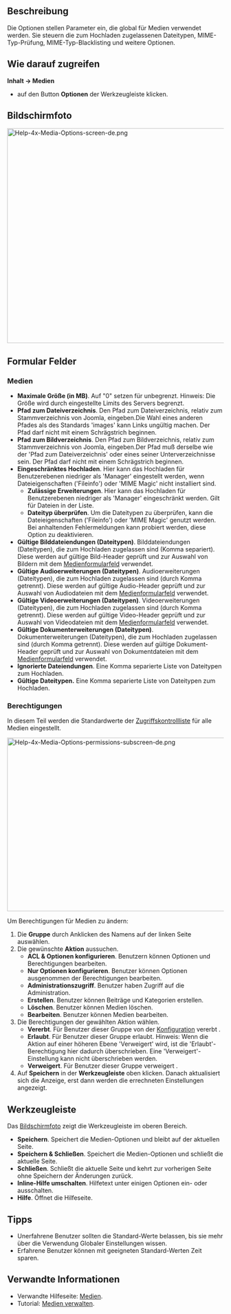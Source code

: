<!-- Filename: Help4.x:Media:_Options / Display title: Medien: Optionen -->

## Beschreibung

Die Optionen stellen Parameter ein, die global für Medien verwendet
werden. Sie steuern die zum Hochladen zugelassenen Dateitypen,
MIME-Typ-Prüfung, MIME-Typ-Blacklisting und weitere Optionen.

## Wie darauf zugreifen

**Inhalt → Medien**

- auf den Button **Optionen** der Werkzeugleiste klicken.

## Bildschirmfoto

<img
src="https://docs.joomla.org/images/thumb/3/35/Help-4x-Media-Options-screen-de.png/800px-Help-4x-Media-Options-screen-de.png"
decoding="async"
srcset="https://docs.joomla.org/images/thumb/3/35/Help-4x-Media-Options-screen-de.png/1200px-Help-4x-Media-Options-screen-de.png 1.5x, https://docs.joomla.org/images/thumb/3/35/Help-4x-Media-Options-screen-de.png/1600px-Help-4x-Media-Options-screen-de.png 2x"
data-file-width="2720" data-file-height="1700" width="800" height="500"
alt="Help-4x-Media-Options-screen-de.png" />

## Formular Felder

### Medien

- **Maximale Größe (in MB)**. Auf "0" setzen für unbegrenzt. Hinweis:
  Die Größe wird durch eingestellte Limits des Servers begrenzt.
- **Pfad zum Dateiverzeichnis**. Den Pfad zum Dateiverzeichnis, relativ
  zum Stammverzeichnis von Joomla, eingeben.Die Wahl eines anderen
  Pfades als des Standards 'images' kann Links ungültig machen. Der Pfad
  darf nicht mit einem Schrägstrich beginnen.
- **Pfad zum Bildverzeichnis**. Den Pfad zum Bildverzeichnis, relativ
  zum Stammverzeichnis von Joomla, eingeben.Der Pfad muß derselbe wie
  der 'Pfad zum Dateiverzeichnis' oder eines seiner Unterverzeichnisse
  sein. Der Pfad darf nicht mit einem Schrägstrich beginnen.
- **Eingeschränktes Hochladen**. Hier kann das Hochladen für
  Benutzerebenen niedriger als 'Manager' eingestellt werden, wenn
  Dateieigenschaften ('Fileinfo') oder 'MIME Magic' nicht installiert
  sind.
  - **Zulässige Erweiterungen**. Hier kann das Hochladen für
    Benutzerebenen niedriger als 'Manager' eingeschränkt werden. Gilt
    für Dateien in der Liste.
  - **Dateityp überprüfen**. Um die Dateitypen zu überprüfen, kann die
    Dateieigenschaften ('Fileinfo') oder 'MIME Magic' genutzt werden.
    Bei anhaltenden Fehlermeldungen kann probiert werden, diese Option
    zu deaktivieren.
- **Gültige Bilddateiendungen (Dateitypen)**. Bilddateiendungen
  (Dateitypen), die zum Hochladen zugelassen sind (Komma separiert).
  Diese werden auf gültige Bild-Header geprüft und zur Auswahl von
  Bildern mit dem
  [Medienformularfeld](https://docs.joomla.org/Media_form_field_type "Special:MyLanguage/Media form field type")
  verwendet.
- **Gültige Audioerweiterungen (Dateitypen)**. Audioerweiterungen
  (Dateitypen), die zum Hochladen zugelassen sind (durch Komma
  getrennt). Diese werden auf gültige Audio-Header geprüft und zur
  Auswahl von Audiodateien mit dem
  [Medienformularfeld](https://docs.joomla.org/Media_form_field_type "Special:MyLanguage/Media form field type")
  verwendet.
- **Gültige Videoerweiterungen (Dateitypen)**. Videoerweiterungen
  (Dateitypen), die zum Hochladen zugelassen sind (durch Komma
  getrennt). Diese werden auf gültige Video-Header geprüft und zur
  Auswahl von Videodateien mit dem
  [Medienformularfeld](https://docs.joomla.org/Media_form_field_type "Special:MyLanguage/Media form field type")
  verwendet.
- **Gültige Dokumenterweiterungen (Dateitypen)**. Dokumenterweiterungen
  (Dateitypen), die zum Hochladen zugelassen sind (durch Komma
  getrennt). Diese werden auf gültige Dokument-Header geprüft und zur
  Auswahl von Dokumentdateien mit dem
  [Medienformularfeld](https://docs.joomla.org/Media_form_field_type "Special:MyLanguage/Media form field type")
  verwendet.
- **Ignorierte Dateiendungen**. Eine Komma separierte Liste von
  Dateitypen zum Hochladen.
- **Gültige Dateitypen.** Eine Komma separierte Liste von Dateitypen zum
  Hochladen.

### Berechtigungen

In diesem Teil werden die Standardwerte der
[Zugriffskontrollliste](https://docs.joomla.org/Access_Control_List/de "Access Control List/de")
für alle Medien eingestellt.

<img
src="https://docs.joomla.org/images/thumb/9/9d/Help-4x-Media-Options-permissions-subscreen-de.png/600px-Help-4x-Media-Options-permissions-subscreen-de.png"
decoding="async"
srcset="https://docs.joomla.org/images/thumb/9/9d/Help-4x-Media-Options-permissions-subscreen-de.png/900px-Help-4x-Media-Options-permissions-subscreen-de.png 1.5x, https://docs.joomla.org/images/thumb/9/9d/Help-4x-Media-Options-permissions-subscreen-de.png/1200px-Help-4x-Media-Options-permissions-subscreen-de.png 2x"
data-file-width="2002" data-file-height="1349" width="600" height="404"
alt="Help-4x-Media-Options-permissions-subscreen-de.png" />

Um Berechtigungen für Medien zu ändern:

1.  Die **Gruppe** durch Anklicken des Namens auf der linken Seite
    auswählen.
2.  Die gewünschte **Aktion** aussuchen.
    - **ACL & Optionen konfigurieren**. Benutzern können Optionen und
      Berechtigungen bearbeiten.
    - **Nur Optionen konfigurieren**. Benutzer können Optionen
      ausgenommen der Berechtigungen bearbeiten.
    - **Administrationszugriff**. Benutzer haben Zugriff auf die
      Administration.
    - **Erstellen**. Benutzer können Beiträge und Kategorien erstellen.
    - **Löschen**. Benutzer können Medien löschen.
    - **Bearbeiten**. Benutzer können Medien bearbeiten.
3.  Die Berechtigungen der gewählten Aktion wählen.
    - **Vererbt**. Für Benutzer dieser Gruppe von der
      [Konfiguration](https://docs.joomla.org/Help4.x:Site_Global_Configuration/de#permissions "Help4.x:Site Global Configuration/de")
      vererbt .
    - **Erlaubt**. Für Benutzer dieser Gruppe erlaubt. Hinweis: Wenn die
      Aktion auf einer höheren Ebene 'Verweigert' wird, ist die
      'Erlaubt'-Berechtigung hier dadurch überschrieben. Eine
      'Verweigert'-Einstellung kann nicht überschrieben werden.
    - **Verweigert**. Für Benutzer dieser Gruppe verweigert .
4.  Auf **Speichern** in der **Werkzeugleiste** oben klicken. Danach
    aktualisiert sich die Anzeige, erst dann werden die errechneten
    Einstellungen angezeigt.

## Werkzeugleiste

Das [Bildschirmfoto](#screenshot) zeigt die Werkzeugleiste im oberen
Bereich.

- **Speichern**. Speichert die Medien-Optionen und bleibt auf der
  aktuellen Seite.
- **Speichern & Schließen**. Speichert die Medien-Optionen und schließt
  die aktuelle Seite.
- **Schließen**. Schließt die aktuelle Seite und kehrt zur vorherigen
  Seite ohne Speichern der Änderungen zurück.
- **Inline-Hilfe umschalten**. Hilfetext unter einigen Optionen ein-
  oder ausschalten.
- **Hilfe**. Öffnet die Hilfeseite.

## Tipps

- Unerfahrene Benutzer sollten die Standard-Werte belassen, bis sie mehr
  über die Verwendung Globaler Einstellungen wissen.
- Erfahrene Benutzer können mit geeigneten Standard-Werten Zeit sparen.

## Verwandte Informationen

- Verwandte Hilfeseite:
  [Medien](https://docs.joomla.org/Help4.x:Media/de "Help4.x:Media/de").
- Tutorial: [Medien
  verwalten](https://docs.joomla.org/J4.x:Managing_Media/de "J4.x:Managing Media/de").
